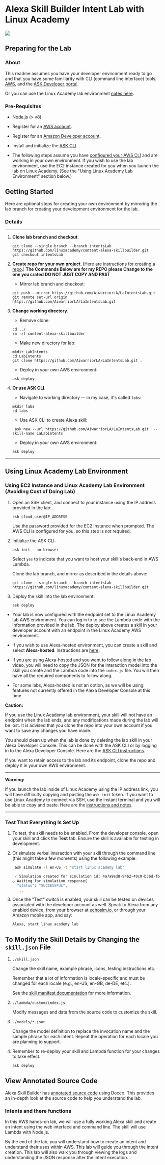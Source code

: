 # Alexa Skill Builder Intent Lab with Linux Academy
<img src="https://app.linuxacademy.com/assets/img/generic-course-banner.png" />

## Preparing for the Lab

### About
This readme assumes you have your developer environment ready to go and that you have some familiarity with CLI (command line interface) tools, [AWS](https://aws.amazon.com/), and the [ASK Developer portal](https://developer.amazon.com/alexa-skills-kit?&sc_category=Owned&sc_channel=RD&sc_campaign=Evangelism2018&sc_publisher=github&sc_content=Content&sc_detail=hello-world-nodejs-V2_CLI-1&sc_funnel=Convert&sc_country=WW&sc_medium=Owned_RD_Evangelism2018_github_Content_hello-world-nodejs-V2_CLI-1_Convert_WW_beginnersdevs&sc_segment=beginnersdevs).

Or you can use the Linux Academy lab environment [notes here](https://github.com/linuxacademy/content-alexa-skillbuilder/blob/intentsLab/instructions/intentLab.md#note-using-ec2-instance-and-linux-academy-lab-environment-avoiding-cost-of-doing-lab).

### Pre-Requisites

* Node.js (> v8)
* Register for an [AWS account](https://aws.amazon.com/).
* Register for an [Amazon Developer account](https://developer.amazon.com?&sc_category=Owned&sc_channel=RD&sc_campaign=Evangelism2018&sc_publisher=github&sc_content=Content&sc_detail=hello-world-nodejs-V2_CLI-1&sc_funnel=Convert&sc_country=WW&sc_medium=Owned_RD_Evangelism2018_github_Content_hello-world-nodejs-V2_CLI-1_Convert_WW_beginnersdevs&sc_segment=beginnersdevs).
* Install and initialize the [ASK CLI](https://developer.amazon.com/docs/smapi/quick-start-alexa-skills-kit-command-line-interface.html?&sc_category=Owned&sc_channel=RD&sc_campaign=Evangelism2018&sc_publisher=github&sc_content=Content&sc_detail=hello-world-nodejs-V2_CLI-1&sc_funnel=Convert&sc_country=WW&sc_medium=Owned_RD_Evangelism2018_github_Content_hello-world-nodejs-V2_CLI-1_Convert_WW_beginnersdevs&sc_segment=beginnersdevs).

* The following steps assume you have [configured your AWS CLI](https://docs.aws.amazon.com/cli/latest/userguide/cli-chap-configure.html) and are working in your own environment. If you wish to use the lab environment, use the EC2 instance created for you when you launch the lab on Linux Academy. (See the "Using Linux Academy Lab Environment" section below.)

## Getting Started

Here are optional steps for creating your own environment by mirroring the lab branch for creating your development environment for the lab.

### Details
---
1. **Clone lab branch and checkout**.

    ```
    git clone --single-branch --branch intentsLab https://github.com/linuxacademy/content-alexa-skillbuilder.git
    git checkout intentsLab
    ```

2.  **Create repo for your own project**. (Here are [instructions for creating a repo](https://help.github.com/en/articles/create-a-repo).)
    **The Commands Below are for my REPO please Change to the one you crated DO NOT JUST COPY AND PAST** 
    * Mirror lab branch and checkout:

    ```
    git push --mirror https://github.com/AiwarriorLA/LaIntentsLab.git
    git remote set-url origin https://github.com/AiwarriorLA/LaIntentsLab.git
    ```
3.  **Change working directory**.
    * Remove clone:
    ```
    cd ../
    rm -rf content-alexa-skillbuilder
    ```
    * Make new directory for lab:
    ```
    mkdir LabIntents
    cd LabIntents
    git clone https://github.com/AiwarriorLA/LaIntentsLab.git .
    ```
    * Deploy in your own AWS environment:

    ```
    ask deploy
    ```


4. **Or use ASK CLI**.
    * Navigate to working directory — in my case, it's called `labs`:

    ```
    mkdir labs
    cd labs
    ```

    * Use ASK CLI to create Alexa skill:

    ```
     ask new --url https://github.com/AiwarriorLA/LaIntentsLab.git  --skill-name LaLabIntents
    ```

    * Deploy in your own AWS environment:

    ```
    ask deploy
    ```
---

## Using Linux Academy Lab Environment
### Using EC2 Instance and Linux Academy Lab Environment (Avoiding Cost of Doing Lab)

1. Open an SSH client, and connect to your instance using the IP address provided in the lab:

    ```
    ssh cloud_user@IP_ADDRESS
    ```

    Use the password provided for the EC2 instance when prompted. The AWS CLI is configured for you, so this step is *not* required.

2. Initialize the ASK CLI:

    ```
    ask init --no-browser
    ```

    Select `yes` to indicate that you want to host your skill's back-end in AWS Lambda.

    Clone the lab branch, and mirror as described in the details above:

    ```
    git clone --single-branch --branch intentsLab https://github.com/linuxacademy/content-alexa-skillbuilder.git
    ```

3. Deploy the skill into the lab environment:

    ```
    ask deploy
    ```

* Your lab is now configured with the endpoint set to the Linux Academy lab AWS environment. You can log in to to see the Lambda code with the information provided in the lab. The deploy above creates a skill in your developer account with an endpoint in the Linux Academy AWS environment.

* If you wish to use Alexa-hosted environment, you can create a skill and select **Alexa-hosted**. Instructions are [here](https://developer.amazon.com/docs/hosted-skills/build-a-skill-end-to-end-using-an-alexa-hosted-skill.html).

* If you are using Alexa-hosted and you want to follow along in the lab video, you will need to copy the JSON for the interaction model into the skill you create and the Lambda code into the `index.js` file. You will then have all the required components to follow along.

* For some labs, Alexa-hosted is not an option, as we will be using features not currently offered in the Alexa Developer Console at this time.

**Caution:**

If you use the Linux Academy lab environment, your skill will not have an endpoint when the lab ends, and any modifications made during the lab will be lost. It is advised that you clone the repo into your own account if you want to save any changes you have made.

You should clean up when the lab is done by deleting the lab skill in your Alexa Developer Console. This can be done with the ASK CLI or by logging in to the Alexa Developer Console. Here are the [ASK CLI instructions](https://developer.amazon.com/docs/smapi/ask-cli-command-reference.html#delete-skill-subcommand).

If you want to retain access to the lab and its endpoint, clone the repo and deploy it in your own AWS environment.

---
**Warning:**

If you launch the lab inside of Linux Academy using the IP address link, you will have difficulty copying and pasting the `ask init` token. If you want to use Linux Academy to connect via SSH, use the instant terminal and you will be able to copy and paste. Here are the [instructions and notes](https://support.linuxacademy.com/hc/en-us/articles/360026736411-How-do-I-Copy-and-Paste-in-Hands-On-Labs-).

---

### Test That Everything Is Set Up

1. To test, the skill needs to be enabled. From the developer console, open your skill and click the **Test** tab. Ensure the skill is available for testing in development.

2. Or simulate verbal interaction with your skill through the command line (this might take a few moments) using the following example:

	```bash
	 ask simulate -l en-US -t "start linux academy lab"

	 ✓ Simulation created for simulation id: 4a7a9ed8-94b2-40c0-b3bd-fb63d9887fa7
	◡ Waiting for simulation response{
	  "status": "SUCCESSFUL",
	  ...
	 ```

3. Once the "Test" switch is enabled, your skill can be tested on devices associated with the developer account as well. Speak to Alexa from any enabled device, from your browser at [echosim.io](https://echosim.io/welcome), or through your Amazon mobile app, and say:

	```text
	Alexa, start linux academy lab
	```
## To Modify the Skill Details by Changing the `skill.json` File

1. `./skill.json`

   Change the skill name, example phrase, icons, testing instructions etc.

   Remember that a lot of information is locale-specific and must be changed for each locale (e.g., en-US, en-GB, de-DE, etc.).

   See the [skill manifest documentation](https://developer.amazon.com/docs/smapi/skill-manifest.html?&sc_category=Owned&sc_channel=RD&sc_campaign=Evangelism2018&sc_publisher=github&sc_content=Survey&sc_detail=hello-world-nodejs-V2_CLI-3&sc_funnel=Convert&sc_country=WW&sc_medium=Owned_RD_Evangelism2018_github_Survey_hello-world-nodejs-V2_CLI-3_Convert_WW_beginnersdevs&sc_segment=beginnersdevs) for more information.

2. `./lambda/custom/index.js`

   Modify messages and data from the source code to customize the skill.

3. `./models/*.json`

	Change the model definition to replace the invocation name and the sample phrase for each intent. Repeat the operation for each locale you are planning to support.

4. Remember to re-deploy your skill and Lambda function for your changes to take effect.

	```bash
	ask deploy
	```

## View Annotated Source Code

Alexa Skill Builder has [annotated source code](https://linuxacademy.github.io/content-alexa-skillbuilder/docs/intents/lambda/custom/) using Docco. This provides an in-depth look at the source code to help you understand the lab.


### Intents and there functions 

In this AWS hands-on lab, we will use a fully working Alexa skill and create an intent using the web interface and command line. The skill will use Lambda with Node.js. 

By the end of the lab, you will understand how to create an intent and understand their uses within AWS. This lab will guide you through the intent creation. This lab will also walk you through viewing the logs and understanding the JSON response after the intent execution. 